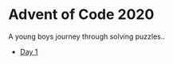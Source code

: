 # Advent of Code 2020

A young boys journey through solving puzzles..

- [Day 1](https://adventofcode.com/2020/day/1)
